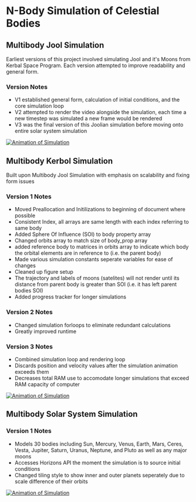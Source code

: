 # N-Body Simulation of Celestial Bodies
## Multibody Jool Simulation
Earliest versions of this project involved simulating Jool and it's Moons from Kerbal Space Program. Each version attempted to improve readability and general form.
### Version Notes
- V1 established general form, calculation of initial conditions, and the core simulation loop
- V2 attempted to render the video alongside the simulation, each time a new timestep was simulated a new frame would be rendered
- V3 was the final version of this Joolian simulation before moving onto entire solar system simulation

[![Animation of Simulation](https://img.youtube.com/vi/R7MJvFjdgdw/0.jpg)](https://www.youtube.com/watch?v=R7MJvFjdgdw)

## Multibody Kerbol Simulation
Built upon Multibody Jool Simulation with emphasis on scalability and fixing form issues
### Version 1 Notes
- Moved Preallocation and Initilizations to beginning of document where possible
- Consistent Index, all arrays are same length with each index referring to same body
- Added Sphere Of Influence (SOI) to body property array
- Changed orbits array to match size of body_prop array
- added reference body to matrices in orbits array to indicate which body the orbital elements are in reference to (i.e. the parent body)
- Made various simulation constants seperate variables for ease of changes
- Cleaned up figure setup
- The trajectory and labels of moons (satelites) will not render until its distance from parent body is greater than SOI (i.e. it has left parent bodies SOI)
- Added progress tracker for longer simulations

### Version 2 Notes
- Changed simulation forloops to eliminate redundant calculations
- Greatly improved runtime

### Version 3 Notes
- Combined simulation loop and rendering loop
- Discards position and velocity values after the simulation animation exceeds them
- Decreases total RAM use to accomodate longer simulations that exceed RAM capacity of computer

[![Animation of Simulation](https://img.youtube.com/vi/Etp9jJn_wWM/0.jpg)](https://www.youtube.com/watch?v=Etp9jJn_wWM)

## Multibody Solar System Simulation
### Version 1 Notes
- Models 30 bodies including Sun, Mercury, Venus, Earth, Mars, Ceres, Vesta, Jupiter, Saturn, Uranus, Neptune, and Pluto as well as any major moons
- Accesses Horizons API the moment the simulation is to source initial conditions
- Changed tiling style to show inner and outer planets seperately due to scale difference of their orbits

[![Animation of Simulation](https://img.youtube/r3YPvWTmCWQ/0.jpg)](https://youtu.be/r3YPvWTmCWQ)
